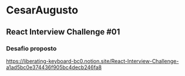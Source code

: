 # CesarAugusto

## React Interview Challenge #01

### Desafio proposto

https://liberating-keyboard-bc0.notion.site/React-Interview-Challenge-a1ad5bc0e374436f905bc4decb246fa8
